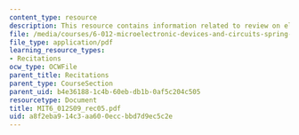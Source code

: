 ```yaml
---
content_type: resource
description: This resource contains information related to review on electrostatics.
file: /media/courses/6-012-microelectronic-devices-and-circuits-spring-2009/a8f2eba914c3aa600eccbbd7d9ec5c2e_MIT6_012S09_rec05.pdf
file_type: application/pdf
learning_resource_types:
- Recitations
ocw_type: OCWFile
parent_title: Recitations
parent_type: CourseSection
parent_uid: b4e36188-1c4b-60eb-db1b-0af5c204c505
resourcetype: Document
title: MIT6_012S09_rec05.pdf
uid: a8f2eba9-14c3-aa60-0ecc-bbd7d9ec5c2e
---
```

